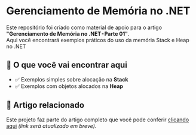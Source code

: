# Gerenciamento de Memória no .NET

Este repositório foi criado como material de apoio para o artigo **"Gerenciamento de Memória no .NET - Parte 01"**.  
Aqui você encontrará exemplos práticos do uso da memória Stack e Heap no .NET

## 📂 O que você vai encontrar aqui

- ✅ Exemplos simples sobre alocação na **Stack**
- ✅ Exemplos com objetos alocados na **Heap**


## 📖 Artigo relacionado

Este projeto faz parte do artigo completo que você pode conferir [clicando aqui](#) *(link será atualizado em breve)*. 


